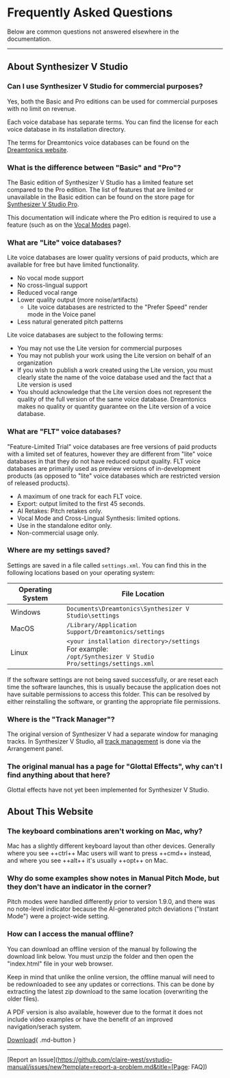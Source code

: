# Frequently Asked Questions

Below are common questions not answered elsewhere in the documentation.

---

## About Synthesizer V Studio

### Can I use Synthesizer V Studio for commercial purposes?
Yes, both the Basic and Pro editions can be used for commercial purposes with no limit on revenue.

Each voice database has separate terms. You can find the license for each voice database in its installation directory.

The terms for Dreamtonics voice databases can be found on the [Dreamtonics website](https://dreamtonics.com/en/terms/).

### What is the difference between "Basic" and "Pro"?

The Basic edition of Synthesizer V Studio has a limited feature set compared to the Pro edition. The list of features that are limited or unavailable in the Basic edition can be found on the store page for [Synthesizer V Studio Pro](https://store.dreamtonics.com/product/editor-svstudio-pro/).

This documentation will indicate where the Pro edition is required to use a feature (such as on the [Vocal Modes](ai-functions/vocal-modes.md) page).

### What are "Lite" voice databases?
Lite voice databases are lower quality versions of paid products, which are available for free but have limited functionality.

- No vocal mode support
- No cross-lingual support
- Reduced vocal range
- Lower quality output (more noise/artifacts)
    - Lite voice databases are restricted to the "Prefer Speed" render mode in the Voice panel
- Less natural generated pitch patterns

Lite voice databases are subject to the following terms:

- You may not use the Lite version for commercial purposes
- You may not publish your work using the Lite version on behalf of an organization
- If you wish to publish a work created using the Lite version, you must clearly state the name of the voice database used and the fact that a Lite version is used
- You should acknowledge that the Lite version does not represent the quality of the full version of the same voice database. Dreamtonics makes no quality or quantity guarantee on the Lite version of a voice database.

### What are "FLT" voice databases?
"Feature-Limited Trial" voice databases are free versions of paid products with a limited set of features, however they are different from "lite" voice databases in that they do not have reduced output quality. FLT voice databases are primarily used as preview versions of in-development products (as opposed to "lite" voice databases which are restricted version of released products).

- A maximum of one track for each FLT voice.
- Export: output limited to the first 45 seconds.
- AI Retakes: Pitch retakes only.
- Vocal Mode and Cross-Lingual Synthesis: limited options.
- Use in the standalone editor only.
- Non-commercial usage only.

### Where are my settings saved?

Settings are saved in a file called `settings.xml`. You can find this in the following locations based on your operating system:

|Operating System|File Location|
|---|---|
|Windows|`Documents\Dreamtonics\Synthesizer V Studio\settings`|
|MacOS|`/Library/Application Support/Dreamtonics/settings`|
|Linux|`<your installation directory>/settings`<br/>For example:<br/>`/opt/Synthesizer V Studio Pro/settings/settings.xml`|

If the software settings are not being saved successfully, or are reset each time the software launches, this is usually because the application does not have suitable permissions to access this folder. This can be resolved by either reinstalling the software, or granting the appropriate file permissions.

### Where is the "Track Manager"?

The original version of Synthesizer V had a separate window for managing tracks. In Synthesizer V Studio, all [track management](quickstart/managing-tracks.md) is done via the Arrangement panel.

### The original manual has a page for "Glottal Effects", why can't I find anything about that here?

Glottal effects have not yet been implemented for Synthesizer V Studio.

## About This Website

### The keyboard combinations aren't working on Mac, why?

Mac has a slightly different keyboard layout than other devices. Generally where you see ++ctrl++ Mac users will want to press ++cmd++ instead, and where you see ++alt++ it's usually ++opt++ on Mac.

### Why do some examples show notes in Manual Pitch Mode, but they don't have an indicator in the corner?

Pitch modes were handled differently prior to version 1.9.0, and there was no note-level indicator because the AI-generated pitch deviations ("Instant Mode") were a project-wide setting.

### How can I access the manual offline?

You can download an offline version of the manual by following the download link below. You must unzip the folder and then open the "index.html" file in your web browser.

Keep in mind that unlike the online version, the offline manual will need to be redownloaded to see any updates or corrections. This can be done by extracting the latest zip download to the same location (overwriting the older files).

A PDF version is also available, however due to the format it does not include video examples or have the benefit of an improved navigation/serach system.

[Download](https://github.com/claire-west/svstudio-manual/releases/tag/latest){ .md-button }

---

[Report an Issue](https://github.com/claire-west/svstudio-manual/issues/new?template=report-a-problem.md&title=[Page: FAQ])